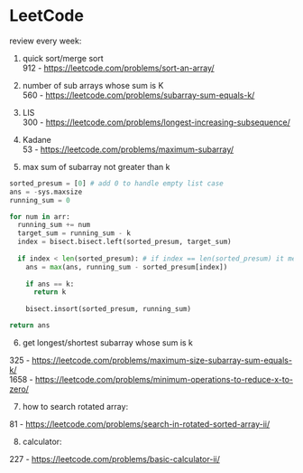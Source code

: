 # LeetCode

review every week:

1. quick sort/merge sort  
912 - https://leetcode.com/problems/sort-an-array/  

2. number of sub arrays whose sum is K  
560 - https://leetcode.com/problems/subarray-sum-equals-k/

3. LIS  
300 - https://leetcode.com/problems/longest-increasing-subsequence/

4. Kadane  
53 - https://leetcode.com/problems/maximum-subarray/

5. max sum of subarray not greater than k
```python
sorted_presum = [0] # add 0 to handle empty list case
ans = -sys.maxsize
running_sum = 0

for num in arr:
  running_sum += num
  target_sum = running_sum - k
  index = bisect.bisect.left(sorted_presum, target_sum)
  
  if index < len(sorted_presum): # if index == len(sorted_presum) it means all the previous presum is smaller than the target, so no valid subarray whose sum is no greater than k
    ans = max(ans, running_sum - sorted_presum[index])
    
    if ans == k:
      return k
    
    bisect.insort(sorted_presum, running_sum)

return ans
```

6. get longest/shortest subarray whose sum is k

325 - https://leetcode.com/problems/maximum-size-subarray-sum-equals-k/  
1658 - https://leetcode.com/problems/minimum-operations-to-reduce-x-to-zero/

7. how to search rotated array:

81 - https://leetcode.com/problems/search-in-rotated-sorted-array-ii/

8. calculator:

227 - https://leetcode.com/problems/basic-calculator-ii/
